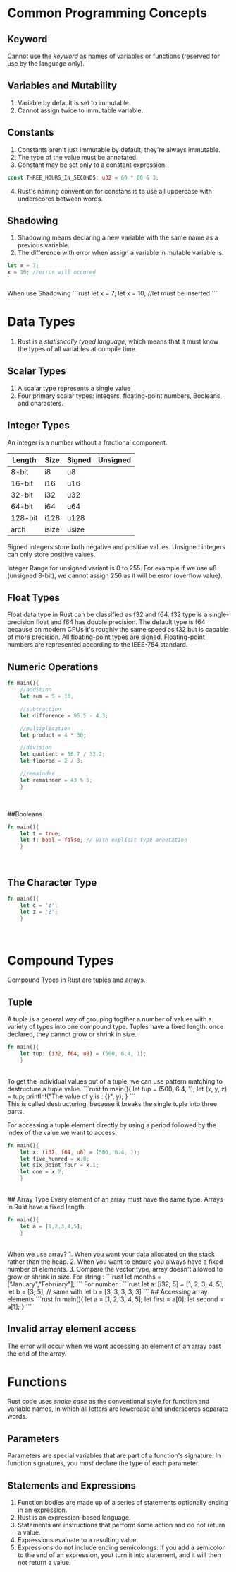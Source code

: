 # Common Programming Concepts

## Keyword
Cannot use the *keyword* as names of variables or functions (reserved for use by the language only).

## Variables and Mutability
1. Variable by default is set to immutable.
2. Cannot assign twice to immutable variable.

## Constants
1. Constants aren't just immutable by default, they're always immutable.
2. The type of the value must be annotated.
3. Constant may be set only to a constant expression.
```rust
const THREE_HOURS_IN_SECONDS: u32 = 60 * 60 & 3;
```
4. Rust's naming convention for constans is to use all uppercase with underscores between words.

## Shadowing
1. Shadowing means declaring a new variable with the same name as a previous variable.
2. The difference with error when assign a variable in mutable variable is. <br>
```rust
let x = 7;
x = 10; //error will occured
```
<br>
When use Shadowing
```rust
let x = 7;
let x = 10; //let must be inserted
```

# Data Types

1. Rust is a *statistically typed language*, which means that it must know the types of all variables at compile time.

## Scalar Types
1. A scalar type represents a single value
2. Four primary scalar types: integers, floating-point numbers, Booleans, and characters.

## Integer Types
An integer is a number without a fractional component.

|Length|Size|Signed|Unsigned|
|---|---|---|---|
|8-bit|i8|u8|
|16-bit|i16|u16|
|32-bit|i32|u32|
|64-bit|i64|u64|
|128-bit|i128|u128|
|arch|isize|usize|

Signed integers store both negative and positive values. Unsigned integers can only store positive values.

Integer Range for unsigned variant is 0 to 255. For example if we use u8 (unsigned 8-bit), we cannot assign 256 as it will be error (overflow value).

## Float Types

Float data type in Rust can be classified as f32 and f64. f32 type is a single-precision float and f64 has double precision.
The default type is f64 because on modern CPUs it's roughly the same speed as f32 but is capable of more precision. All floating-point types are signed. Floating-point numbers are represented according to the IEEE-754 standard.

## Numeric Operations
```rust
fn main(){
    //addition
    let sum = 5 + 10;

    //subtraction
    let difference = 95.5 - 4.3;

    //multiplication
    let product = 4 * 30;

    //division
    let quotient = 56.7 / 32.2;
    let floored = 2 / 3;

    //remainder
    let remainder = 43 % 5;
    }
```
<br>

##Booleans

```rust
fn main(){
    let t = true;
    let f: bool = false; // with explicit type annotation
    }
```
<br>

## The Character Type
```rust
fn main(){
    let c = 'z';
    let z = 'Z';
    }
```
<br>

# Compound Types
Compound Types in Rust are tuples and arrays.

## Tuple
A tuple is a general way of grouping togther a number of values with a variety of types into one compound type. Tuples have a fixed length: once declared, they cannot grow or shrink in size.

```rust
fn main(){
    let tup: (i32, f64, u8) = (500, 6.4, 1);
    }
```
<br>
To get the individual values out of a tuple, we can use pattern matching to destructure a tuple value.
```rust
fn main(){
    let tup = (500, 6.4, 1);
    let (x, y, z) = tup;
    println!("The value of y is : {}", y);
    }
```
<br>
This is called destructuring, because it breaks the single tuple into three parts.

For accessing a tuple element directly by using a period followed by the index of the value we want to access.
```rust
fn main(){
    let x: (i32, f64, u8) = (500, 6.4, 1);
    let five_hunred = x.0;
    let six_point_four = x.1;
    let one = x.2;
    }
```
<br>
## Array Type
Every element of an array must have the same type. Arrays in Rust have a fixed length.

```rust
fn main(){
    let a = [1,2,3,4,5];
    }
```
<br>
When we use array?
1. When you want your data allocated on the stack rather than the heap.
2. When you want to ensure you always have a fixed number of elements.
3. Compare the vector type, array doesn't allowed to grow or shrink in size.
For string :
```rust
    let months = ["January","February"];
```
For number :
```rust
let a: [i32; 5] = [1, 2, 3, 4, 5];
let b = [3; 5]; // same with let b = [3, 3, 3, 3, 3]
```
## Accessing array elements
```rust
fn main(){
    let a = [1, 2, 3, 4, 5];
    let first = a[0];
    let second = a[1];
    }
```

## Invalid array element access
The error will occur when we want accessing an element of an array past the end of the array.

# Functions
Rust code uses *snake case* as the conventional style for function and variable names, in which all letters are lowercase and underscores separate words.

## Parameters
Parameters are special variables that are part of a function's signature.
In function signatures, you *must* declare the type of each parameter.

## Statements and Expressions
1. Function bodies are made up of a series of statements optionally ending in an expression.
2. Rust is an expression-based language.
3. Statements are instructions that perform some action and do not return a value.
4. Expressions evaluate to a resulting value.
5. Expressions do not include ending semicolongs. If you add a semicolon to the end of an expression, yout turn it into statement, and it will then not return a value.
